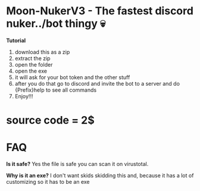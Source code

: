 # Moon-NukerV3 - The fastest discord nuker../bot thingy 💀

**Tutorial**
1. download this as a zip
2. extract the zip
3. open the folder
4. open the exe
5. it will ask for your bot token and the other stuff
6. after you do that go to discord and invite the bot to a server and do {Prefix}help to see all commands
7. Enjoy!!!


# source code = 2$

# FAQ

**Is it safe?**
Yes the file is safe you can scan it on virustotal.

**Why is it an exe?**
I don't want skids skidding this and, because it has a lot of customizing so it has to be an exe
